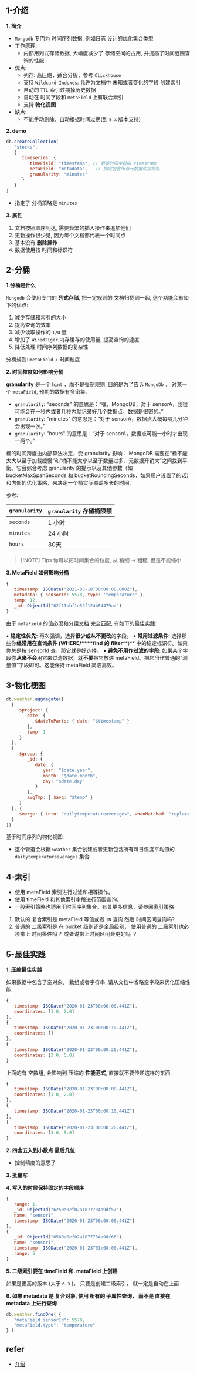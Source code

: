 
## 1-介绍

**1. 简介**

- `Mongodb` 专门为 时间序列数据, 例如日志 设计的优化集合类型
- 工作原理:
	- 内部用列式存储数据, 大幅度减少了 存储空间的占用, 并提高了时间范围查询的性能
- 优点:
	- 列存: 高压缩，适合分析，参考 `Clickhouse`
	- 支持 `Wildcard Indexes`: 允许为文档中 未知或者变化的字段 创建索引
	- 自动的 `TTL` 索引过期掉历史数据
	- 自动在 时间字段和 `metaField` 上有联合索引
	- 支持 **物化视图**
- 缺点:
	- 不能手动删除，自动根据时间过期(到 `8.x` 版本支持)


**2. demo**

```javascript
db.createCollection(
   "stocks",
   {
      timeseries: {
         timeField: "timestamp", // 假设时间字段叫 timestamp
         metaField: "metadata",   // 指定包含所有元数据的字段名
         granularity: "minutes"
      }
   }
)
```

- 指定了 分桶策略是 `minutes`

**3. 属性**

1. 文档按照顺序到达, 需要频繁的插入操作来追加他们
2. 更新操作很少见, 因为每个文档都代表一个时间点
3. 基本没有 **删除操作**
4. 数据使用按 时间和标识符

## 2-分桶

**1.分桶是什么**

`Mongodb` 会使用专门的 **列式存储**, 把一定规则的 文档归拢到一起, 这个功能会有如下的优点:

1. 减少存储和索引的大小
2. 提高查询的效率
3. 减少读取操作的 `I/O` 量
4. 增加了 `WiredTiger` 内存缓存的使用量, 提高查询的速度
5. 降低处理  时间序列数据的复杂性

分桶规则: `metaField` + 时间粒度

**2. 时间粒度如何影响分桶**

**granularity** 是一个 `hint` ，而不是强制规则, 目的是为了告诉 `MongoDb` ， 对某一个 `metaField`, 预期的数据有多密集. 

- `⁠granularity`: "seconds" 的意思是：“嘿，MongoDB，对于 ⁠sensorA，我很可能会在一秒内或者几秒内就记录好几个数据点，数据是很密的。”
- ⁠`granularity`: "minutes" 的意思是：“对于 ⁠sensorA，数据点大概每隔几分钟会出现一次。”
- ⁠`granularity`: "hours" 的意思是：“对于 ⁠sensorA，数据点可能一小时才出现一两个。”

桶的时间跨度由内部算法决定，受 ⁠granularity 影响： MongoDB 需要在“桶不能太大以至于加载缓慢”和“桶不能太小以至于数量过多、元数据开销大”之间找到平衡。它会综合考虑 ⁠granularity 的提示以及其他参数（如 ⁠bucketMaxSpanSeconds 和 ⁠bucketRoundingSeconds，如果用户设置了的话）和内部的优化策略，来决定一个桶实际覆盖多长的时间.

参考:

| `granularity` | `granularity` 存储桶限额 |
| ------------- | ------------------- |
| `seconds`     | 1 小时                |
| `minutes`     | 24 小时               |
| `hours`       | 30天                 |


> [!NOTE] Tips
> 你可以把时间集合的粒度, 从 精细 -> 粗糙, 但是不能缩小

**3. MetaField 如何影响分桶**

```javascript
{
   timestamp: ISODate("2021-05-18T00:00:00.000Z"),
   metadata: { sensorId: 5578, type: 'temperature' },
   temp: 12,
   _id: ObjectId("62f11bbf1e52f124b84479ad")
}
```


由于 `metaField` 的值必须和分组文档 完全匹配, 有如下的最佳实践:

• **稳定性优先:** 再次强调，选择**很少或从不更改**的字段。
• **常用过滤条件:** 选择那些你**经常用在查询条件 (****⁠****WHER****E****/****⁠****fin****d** **的** **⁠****filte****r****)** 中的稳定标识符。如果你总是按 ⁠sensorId 查，那它就是好选择。
• **避免不用作过滤的字段:** 如果某个字段你**从来不会**用它来过滤数据，就**不要**把它放进 ⁠metaField。把它当作普通的“测量值”字段即可。这能保持 ⁠metaField 简洁高效。


## 3-物化视图

```javascript
db.weather.aggregate([
  {
     $project: {
        date: {
           $dateToParts: { date: "$timestamp" }
        },
        temp: 1
     }
  },
  {
     $group: {
        _id: {
           date: {
              year: "$date.year",
              month: "$date.month",
              day: "$date.day"
           }
        },
        avgTmp: { $avg: "$temp" }
     }
  }, {
     $merge: { into: "dailytemperatureaverages", whenMatched: "replace" }
  }
])
```

基于时间序列的物化视图.

- 这个管道会根据 `weather` 集合创建或者更新包含所有每日温度平均值的 `dailytemperatureaverages` 集合.

## 4-索引

- 使用 metaField 索引进行过滤和相等操作。
- 使用 timeField 和其他索引字段进行范围查询。
- 一般索引策略也适用于时间序列集合。有关更多信息，请参阅[索引策略](https://www.mongodb.com/zh-cn/docs/manual/applications/indexes/#std-label-indexing-strategies)

1. 默认的 复合索引是 metaField 等值或者 `IN` 查询 然后 时间区间查询吗?
2. 普通的 二级索引是 在 bucket 级别还是全局级别， 使用普通的 二级索引也必须带上 时间条件吗？ 或者说带上时间区间会更好吗 ？ 

## 5-最佳实践

**1. 压缩最佳实践**

如果数据中包含了空对象， 数组或者字符串, 请从文档中省略空字段来优化压缩性能.

```javascript
{
   timestamp: ISODate("2020-01-23T00:00:00.441Z"),
   coordinates: [1.0, 2.0]
},
{
   timestamp: ISODate("2020-01-23T00:00:10.441Z"),
   coordinates: []
},
{
   timestamp: ISODate("2020-01-23T00:00:20.441Z"),
   coordinates: [3.0, 5.0]
}
```

上面的有 空数组, 会影响到 压缩的 **性能范式**, 直接就不要传递这样的东西.

```javascript
{
   timestamp: ISODate("2020-01-23T00:00:00.441Z"),
   coordinates: [1.0, 2.0]
},
{
   timestamp: ISODate("2020-01-23T00:00:10.441Z")
},
{
   timestamp: ISODate("2020-01-23T00:00:20.441Z"),
   coordinates: [3.0, 5.0]
}
```

**2. 四舍五入到小数点 最后几位**

- 控制精度的意思了


**3. 批量写**

**4. 写入的时候保持固定的字段顺序**

```javascript
{
   range: 1,
   _id: ObjectId("6250a0ef02a1877734a9df57"),
   name: "sensor1",
   timestamp: ISODate("2020-01-23T00:00:00.441Z")
},
{
   _id: ObjectId("6560a0ef02a1877734a9df66"),
   name: "sensor1",
   timestamp: ISODate("2020-01-23T01:00:00.441Z"),
   range: 5
}
```


**5. 二级索引要在 timeField 和. metaField 上创建**

如果是更高的版本 (大于 `6.3` )， 只要是创建二级索引， 就一定是自动在上面

**6. 如果 metadata 是 复合对象, 使用 所有的 子属性查询， 而不是 直接在 metadata 上进行查询**

```javascript
db.weather.findOne( {
   "metaField.sensorId": 5578,
   "metaField.type": "temperature"
} )
```


## refer

- [介绍](https://www.mongodb.com/zh-cn/docs/manual/core/timeseries/timeseries-quick-start/)